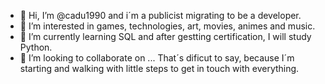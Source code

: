 - 👋 Hi, I’m @cadu1990 and i´m a publicist migrating to be a developer.
- 👀 I’m interested in games, technologies, art, movies, animes and music.
- 🌱 I’m currently learning SQL and after gestting certification, I will study Python.
- 💞️ I’m looking to collaborate on ... That´s dificut to say, because I´m starting and walking with little steps to get in touch with everything. 
<!---
cadu1990/cadu1990 is a ✨ special ✨ repository because its `README.md` (this file) appears on your GitHub profile.
You can click the Preview link to take a look at your changes.
--->
